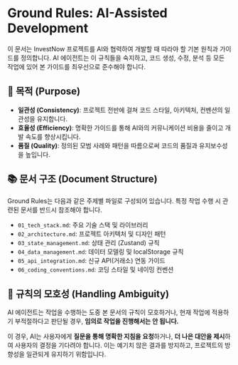 # Ground Rules: AI-Assisted Development

이 문서는 InvestNow 프로젝트를 AI와 협력하여 개발할 때 따라야 할 기본 원칙과 가이드를 정의합니다. AI 에이전트는 이 규칙들을 숙지하고, 코드 생성, 수정, 분석 등 모든 작업에 있어 본 가이드를 최우선으로 준수해야 합니다.

## 🎯 목적 (Purpose)

- **일관성 (Consistency)**: 프로젝트 전반에 걸쳐 코드 스타일, 아키텍처, 컨벤션의 일관성을 유지합니다.
- **효율성 (Efficiency)**: 명확한 가이드를 통해 AI와의 커뮤니케이션 비용을 줄이고 개발 속도를 향상시킵니다.
- **품질 (Quality)**: 정의된 모범 사례와 패턴을 따름으로써 코드의 품질과 유지보수성을 높입니다.

## 📚 문서 구조 (Document Structure)

Ground Rules는 다음과 같은 주제별 파일로 구성되어 있습니다. 특정 작업 수행 시 관련된 문서를 반드시 참조해야 합니다.

- `01_tech_stack.md`: 주요 기술 스택 및 라이브러리
- `02_architecture.md`: 프로젝트 아키텍처 및 디자인 패턴
- `03_state_management.md`: 상태 관리 (Zustand) 규칙
- `04_data_management.md`: 데이터 모델링 및 localStorage 규칙
- `05_api_integration.md`: 신규 API(거래소) 연동 가이드
- `06_coding_conventions.md`: 코딩 스타일 및 네이밍 컨벤션

## 🤔 규칙의 모호성 (Handling Ambiguity)

AI 에이전트는 작업을 수행하는 도중 본 문서의 규칙이 모호하거나, 현재 작업에 적용하기 부적절하다고 판단될 경우, **임의로 작업을 진행해서는 안 됩니다.**

이 경우, AI는 사용자에게 **질문을 통해 명확한 지침을 요청**하거나, **더 나은 대안을 제시**하여 사용자의 결정을 기다려야 합니다. 이는 예기치 않은 결과를 방지하고, 프로젝트의 방향성을 일관되게 유지하기 위함입니다.
